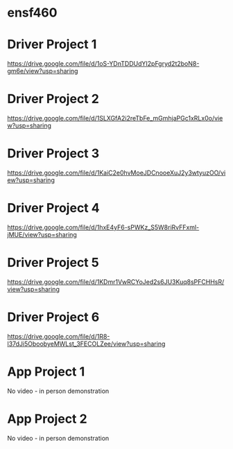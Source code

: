# ensf460

# Driver Project 1
https://drive.google.com/file/d/1oS-YDnTDDUdYI2pFgryd2t2boN8-gm6e/view?usp=sharing

# Driver Project 2
https://drive.google.com/file/d/1SLXGfA2i2reTbFe_mGmhjaPGc1xRLx0o/view?usp=sharing

# Driver Project 3
https://drive.google.com/file/d/1KaiC2e0hvMoeJDCnooeXuJ2y3wtyuzOO/view?usp=sharing

# Driver Project 4
https://drive.google.com/file/d/1hxE4yF6-sPWKz_S5W8riRvFFxml-jMUE/view?usp=sharing

# Driver Project 5
https://drive.google.com/file/d/1KDmr1VwRCYoJed2s6JU3Kuq8sPFCHHsR/view?usp=sharing

# Driver Project 6
https://drive.google.com/file/d/1R8-l37dJi5OboobyeMWLst_3FECOLZee/view?usp=sharing

# App Project 1
No video - in person demonstration

# App Project 2
No video - in person demonstration
